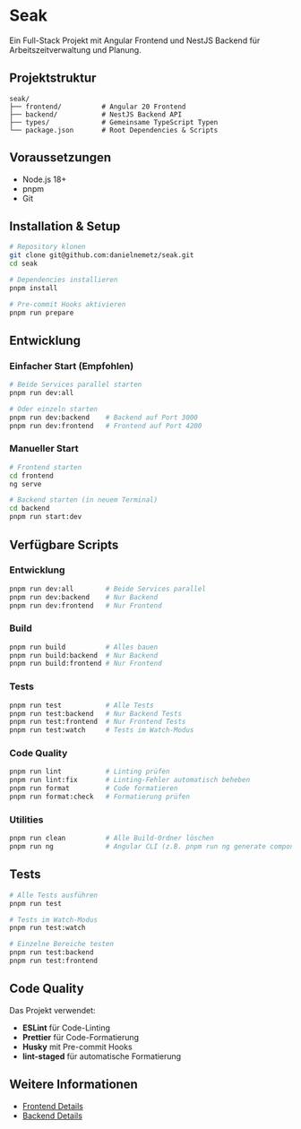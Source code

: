 # Seak

Ein Full-Stack Projekt mit Angular Frontend und NestJS Backend für Arbeitszeitverwaltung und Planung.

## Projektstruktur

```
seak/
├── frontend/          # Angular 20 Frontend
├── backend/           # NestJS Backend API
├── types/             # Gemeinsame TypeScript Typen
└── package.json       # Root Dependencies & Scripts
```

## Voraussetzungen

- Node.js 18+
- pnpm
- Git

## Installation & Setup

```bash
# Repository klonen
git clone git@github.com:danielnemetz/seak.git
cd seak

# Dependencies installieren
pnpm install

# Pre-commit Hooks aktivieren
pnpm run prepare
```

## Entwicklung

### Einfacher Start (Empfohlen)

```bash
# Beide Services parallel starten
pnpm run dev:all

# Oder einzeln starten
pnpm run dev:backend    # Backend auf Port 3000
pnpm run dev:frontend   # Frontend auf Port 4200
```

### Manueller Start

```bash
# Frontend starten
cd frontend
ng serve

# Backend starten (in neuem Terminal)
cd backend
pnpm run start:dev
```

## Verfügbare Scripts

### Entwicklung

```bash
pnpm run dev:all        # Beide Services parallel
pnpm run dev:backend    # Nur Backend
pnpm run dev:frontend   # Nur Frontend
```

### Build

```bash
pnpm run build          # Alles bauen
pnpm run build:backend  # Nur Backend
pnpm run build:frontend # Nur Frontend
```

### Tests

```bash
pnpm run test           # Alle Tests
pnpm run test:backend   # Nur Backend Tests
pnpm run test:frontend  # Nur Frontend Tests
pnpm run test:watch     # Tests im Watch-Modus
```

### Code Quality

```bash
pnpm run lint           # Linting prüfen
pnpm run lint:fix       # Linting-Fehler automatisch beheben
pnpm run format         # Code formatieren
pnpm run format:check   # Formatierung prüfen
```

### Utilities

```bash
pnpm run clean          # Alle Build-Ordner löschen
pnpm run ng             # Angular CLI (z.B. pnpm run ng generate component)
```

## Tests

```bash
# Alle Tests ausführen
pnpm run test

# Tests im Watch-Modus
pnpm run test:watch

# Einzelne Bereiche testen
pnpm run test:backend
pnpm run test:frontend
```

## Code Quality

Das Projekt verwendet:

- **ESLint** für Code-Linting
- **Prettier** für Code-Formatierung
- **Husky** mit Pre-commit Hooks
- **lint-staged** für automatische Formatierung

## Weitere Informationen

- [Frontend Details](frontend/README.md)
- [Backend Details](backend/README.md)
